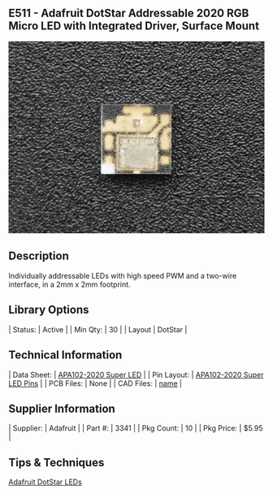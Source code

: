 ## E511 - Adafruit DotStar Addressable 2020 RGB Micro LED with Integrated Driver, Surface Mount

![image](CAD/E511/image.jpg)

## Description    

Individually addressable LEDs with high speed PWM and a two-wire interface, in a 2mm x 2mm footprint.

## Library Options

| Status: | Active |
| Min Qty: | 30 |
| Layout | DotStar |

## Technical Information

| Data Sheet: | [APA102-2020 Super LED](https://cdn-shop.adafruit.com/product-files/3341/3341_APA102-2020+SMD+LED.pdf) |
| Pin Layout: | [APA102-2020 Super LED Pins](https://cdn-shop.adafruit.com/product-files/3341/Datasheet.png) |
| PCB Files: | None |
| CAD Files: | [name](https://URL) |

## Supplier Information

| Supplier: | Adafruit |
| Part #: | 3341 |
| Pkg Count: | 10 |
| Pkg Price: | $5.95 |

## Tips & Techniques

[Adafruit DotStar LEDs](https://learn.adafruit.com/adafruit-dotstar-leds?view=all)
